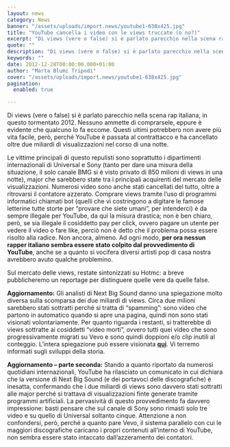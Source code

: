 ```yaml
---
layout: news
category: News
banner: "/assets/uploads/import.news/youtube1-638x425.jpg"
title: "YouTube cancella i video con le views truccate (o no?)"
excerpt: "Di views (vere o false) si è parlato parecchio nella scena rap italiana, in questo tormentato 2012. Nessuno ammette di comprarsele, eppure è evidente che qualcuno lo fa eccome. Questi ultimi potrebbero non avere più vita facile, però, perché YouTube è passata al contrattacco e ha cancellato oltre due miliardi di visualizzazioni nel corso di [&hellip"
quote: ""
description: "Di views (vere o false) si è parlato parecchio nella scena rap italiana, in questo tormentato 2012. Nessuno ammette di comprarsele, eppure è evidente che qualcuno lo fa eccome. Questi ultimi potrebbero non avere più vita facile, però, perché YouTube è passata al contrattacco e ha cancellato oltre due miliardi di visualizzazioni nel corso di [&hellip"
keywords: ""
date: 2012-12-28T00:00:00.000+01:00
author: "Marta Blumi Tripodi"
cover: "/assets/uploads/import.news/youtube1-638x425.jpg"
pagination:
  enabled: true

---
```


Di views (vere o false) si è parlato parecchio nella scena rap italiana, in questo tormentato 2012\. Nessuno ammette di comprarsele, eppure è evidente che qualcuno lo fa eccome. Questi ultimi potrebbero non avere più vita facile, però, perché YouTube è passata al contrattacco e ha cancellato oltre due miliardi di visualizzazioni nel corso di una notte.

Le vittime principali di questo repulisti sono soprattutto i dipartimenti internazionali di Universal e Sony (tanto per dare una misura della situazione, il solo canale BMG si è visto privato di 850 milioni di views in una notte), major che sarebbero state tra i principali acquirenti del mercato delle visualizzazioni. Numerosi video sono anche stati cancellati del tutto, oltre a ritrovarsi il contatore azzerato. Comprare views tramite l’uso di programmi informatici chiamati bot (quelli che vi costringono a digitare le famose letterine tutte storte per “provare che siete umani”, per intenderci) è da sempre illegale per YouTube, da qui la misura drastica; non è ben chiaro, però, se sia illegale il cosiddetto pay per click, ovvero pagare un utente per vedere il video o fare like, perciò non è detto che il problema possa essere risolto alla radice. Non ancora, almeno. Ad ogni modo, **per ora nessun rapper italiano sembra essere stato colpito dal provvedimento di YouTube**, anche se a quanto si vocifera diversi artisti pop di casa nostra avrebbero avuto qualche problemino.

Sul mercato delle views, restate sintonizzati su Hotmc: a breve pubblicheremo un reportage per distinguere quelle vere da quelle false.

**Aggiornamento:** Gli analisti di Next Big Sound danno una spiegazione molto diversa sulla scomparsa dei due miliardi di views. Circa due milioni sarebbero stati sottratti perché si tratta di “spamming”: sono video che partono in automatico quando si apre una pagina, quindi non sono stati visionati volontariamente. Per quanto riguarda i restanti, si tratterebbe di views sottratte ai cosiddetti “video morti”, ovvero tutti quei video che sono progressivamente migrati su Vevo e sono quindi doppioni e/o clip inutili al conteggio. L’intera spiegazione può essere visionata [**qui**](http://www.billboard.biz/bbbiz/industry/digital-and-mobile/what-really-happened-to-sony-and-universal-1008059892.story "http://www.billboard.biz/bbbiz/industry/digital-and-mobile/what-really-happened-to-sony-and-universal-1008059892.story"). Vi terremo informati sugli sviluppi della storia.

**Aggiornamento – parte seconda:** Stando a quanto riportato da numerosi quotidiani internazionali, YouTube ha rilasciato un comunicato in cui dichiara che la versione di Next Big Sound (e dei portavoci delle discografiche) è inesatta, confermando che i due miliardi di views sono davvero stati sottratti alle major perché si trattava di visualizzazioni finte generate tramite programmi artificiali. La pervasività di questo provvedimento fa davvero impressione: basti pensare che sul canale di Sony sono rimasti solo tre video e su quello di Universal soltanto cinque. Attenzione a non confondersi, però, perché a quanto pare Vevo, il sistema parallelo con cui le maggiori discografiche caricano i propri contenuti all’interno di YouTube, non sembra essere stato intaccato dall’azzeramento dei contatori.